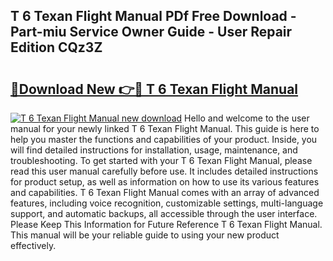 ## T 6 Texan Flight Manual PDf Free Download - Part-miu Service Owner Guide - User Repair Edition CQz3Z

# <h2><a href="http://cf16040.oget.top/?id=T+6+Texan+Flight+Manual">🔗Download New 👉🔴 T 6 Texan Flight Manual</a></h2>

[![T 6 Texan Flight Manual new download](https://i.imgur.com/5g1atiW.png)](http://cf16040.oget.top/?id=T+6+Texan+Flight+Manual)
Hello and welcome to the user manual for your newly linked T 6 Texan Flight Manual. This guide is here to help you master the functions and capabilities of your product. Inside, you will find detailed instructions for installation, usage, maintenance, and troubleshooting. To get started with your T 6 Texan Flight Manual, please read this user manual carefully before use. It includes detailed instructions for product setup, as well as information on how to use its various features and capabilities. T 6 Texan Flight Manual comes with an array of advanced features, including voice recognition, customizable settings, multi-language support, and automatic backups, all accessible through the user interface. Please Keep This Information for Future Reference T 6 Texan Flight Manual. This manual will be your reliable guide to using your new product effectively.
